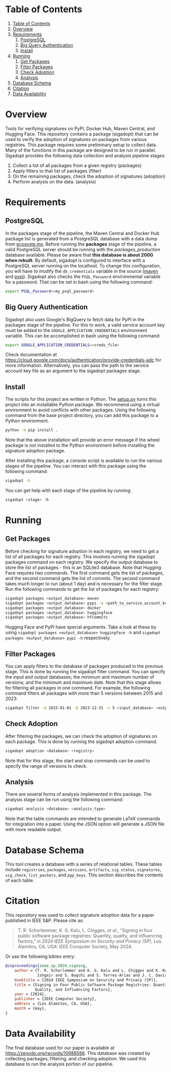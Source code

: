 # Table of Contents
1. [Table of Contents](#table-of-contents)
2. [Overview](#overview)
3. [Requirements](#requirements)
    1. [PostgreSQL](#postgresql)
    2. [Big Query Authentication](#big-query-authentication)
    3. [Install](#install)
4. [Running](#running)
    1.  [Get Packages](#get-packages)
    2.  [Filter Packages](#filter-packages)
    3.  [Check Adoption](#check-adoption)
    4.  [Analysis](#analysis)
5. [Database Schema](#database-schema)
5. [Citation](#citation)
6. [Data Availability](#data-availability)

# Overview
Tools for verifying signatures on PyPI, Docker Hub, Maven Central, and Hugging Face.
This repository contains a package (sigadopt) that can be used to verify the adoption of signatures on packages from various registries.
This package requires some preliminary setup to collect data.
Many of the functions in this package are designed to be run in parallel.
Sigadopt provides the following data collection and analysis pipeline stages:
1. Collect a list of all packages from a given registry (packages)
2. Apply filters to that list of packages (filter)
3. On the remaining packages, check the adoption of signatures (adoption)
4. Perform analysis on the data. (analysis)

# Requirements
## PostgreSQL
In the packages stage of the pipeline, the Maven Central and Docker Hub package list is generated from a PostgreSQL database with a data dump from [ecosyste.ms](https://packages.ecosyste.ms/open-data).
Before running the **packages** stage of the pipeline, a valid PostgreSQL server should be running with the _packages_production_ database available.
Please be aware that **this database is about 200G when rebuilt**.
By default, sigadopt is configured to interface with a PostgreSQL server running on the localhost.
To change this configuration, you will have to modify the `db_credentials` variable in the source ([maven](src/sigadopt/packages/maven.py) and [pypi](src/sigadopt/packages/pypi.py)).
Sigadopt also checks the `PSQL_Password` environmental variable for a password.
That can be set in bash using the following command:
```bash
export PSQL_Password=<my_psql_password>
```

## Big Query Authentication
Sigadopt also uses Google's BigQuery to fetch data for PyPI in the packages stage of the pipeline.
For this to work, a valid service account key must be added to the `GOOGLE_APPLICATION_CREDENTIALS` environment variable.
This can be accomplished in bash using the following command:
```bash
export GOOGLE_APPLICATION_CREDENTIALS=<creds_file>
```
Check documentation at https://cloud.google.com/docs/authentication/provide-credentials-adc for more information.
Alternatively, you can pass the path to the service account key file as an argument to the sigadopt packages stage.

<!-- ## HuggingFace Authentication -->
<!-- [packages.py](src/packages.py) requires an access token to interface with the HuggingFace API. -->
<!-- See your [Hugging Face](https://huggingface.co/settings/tokens) account settings for more details. -->
<!-- Pass a file containing this token to the script in command line. -->
<!---->
<!-- [adoption.py](src/adoption.py) requires an ssh key to perform git clones of repositories. -->
<!-- Ensure that this machine has a ssh key that is linked to a valid HuggingFace account. -->
<!-- See your [Hugging Face](https://huggingface.co/settings/keys) account settings for more details. -->

## Install
The scripts for this project are written in Python.
The [setup.py](setup.py) turns this project into an installable Python package.
We recommend using a virtual environment to avoid conflicts with other packages.
Using the following command from the base project directory, you can add this package to a Python environment.
```bash
python -m pip install .
```
Note that the above installation will provide an error message if the wheel package is not installed to the Python environment before installing the signature adoption package.

After installing this package, a console script is available to run the various stages of the pipeline.
You can interact with this package using the following command:
```bash
sigadopt -h
```

You can get help with each stage of the pipeline by running:
```bash
sigadopt <stage> -h
```

# Running

## Get Packages
Before checking for signature adoption in each registry, we need to get a list of all packages for each registry. 
This involves running the sigadopt packages command on each registry.
We specify the output database to store the list of packages - this is an SQLite3 database.
Note that Hugging Face requires two commands.
The first command gets the list of packages, and the second command gets the list of commits.
The second command takes much longer to run (about 1 day) and is necessary for the filter stage.
Run the following commands to get the list of packages for each registry:
```bash
sigadopt packages <output_database> maven
sigadopt packages <output_database> pypi -a <path_to_service_account_key>
sigadopt packages <output_database> docker
sigadopt packages <output_database> huggingface
sigadopt packages <output_database> hfcommits
```
Hugging Face and PyPI have special arguments.
Take a look at these by using `sigadopt packages <output_database> huggingface -h` and `sigadopt packages <output_database> pypi -h` respectively.

## Filter Packages
You can apply filters to the database of packages produced in the previous stage.
This is done by running the sigadopt filter command.
You can specify the input and output databases;
the minimum and maximum number of versions; and
the minimum and maximum date.
Note that this stage allows for filtering all packages in one command.
For example, the following command filters all packages with more than 5 versions between 2015 and 2023:
```bash
sigadopt filter -d 2015-01-01 -D 2023-12-31 -v 5 <input_database> <output_database> all
```

## Check Adoption
After filtering the packages, we can check the adoption of signatures on each package.
This is done by running the sigadopt adoption command.
```bash
sigadopt adoption <database> <registry>
```
Note that for this stage, the start and stop commands can be used to specify the range of versions to check.


## Analysis
There are several forms of analysis implemented in this package.
The analysis stage can be run using the following command:
```bash
sigadopt analysis <database> <analysis_type>
```
Note that the table commands are intended to generate LaTeX commands for integration into a paper.
Using the JSON option will generate a JSON file with more readable output.


# Database Schema
This tool creates a database with a series of relational tables.
These tables include `registries`, `packages`, `versions`, `artifacts`, `sig_status`, `signatures`, `sig_check`, `list_packets`, and `pgp_keys`.
This section describes the contents of each table. 


# Citation
This repository was used to collect signature adoption data for a paper published in IEEE S&P.
Please cite as:

> T. R. Schorlemmer, K. G. Kalu, L. Chigges, *et al.*, “Signing in four public software package registries: Quantity, quality, and influencing factors,” in *2024 IEEE Symposium on Security and Privacy (SP)*, Los Alamitos, CA, USA: IEEE Computer Society, May 2024.


Or use the following bibtex entry:
```bibtex
@inproceedings{ieee_sp_2024_signing,
    author = {T. R. Schorlemmer and K. G. Kalu and L. Chigges and K. Ko and E.
              Ishgair and S. Bagchi and S. Torres-Arias and J. C. Davis},
    booktitle = {2024 IEEE Symposium on Security and Privacy (SP)},
    title = {Signing in Four Public Software Package Registries: Quantity,
             Quality, and Influencing Factors},
    year = {2024},
    publisher = {IEEE Computer Society},
    address = {Los Alamitos, CA, USA},
    month = {may},
}
```

# Data Availability
The final database used for our paper is available at https://zenodo.org/records/10988566.
This database was created by collecting packages, filtering, and checking adoption.
We used this database to run the analysis portion of our pipeline.
